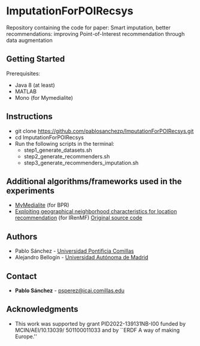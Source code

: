 # ImputationForPOIRecsys
Repository containing the code for paper: Smart imputation, better recommendations: improving Point-of-Interest recommendation through data augmentation


## Getting Started
Prerequisites:
- Java 8 (at least)
- MATLAB
- Mono (for Mymedialite)


## Instructions
 - git clone https://github.com/pablosanchezp/ImputationForPOIRecsys.git
 - cd ImputationForPOIRecsys
 - Run the following scripts in the terminal:
    - step1_generate_datasets.sh
    - step2_generate_recommenders.sh
    - step3_generate_recommenders_imputation.sh

## Additional algorithms/frameworks used in the experiments
  * [MyMedialite](http://www.mymedialite.net/) (for BPR)
  * [Exploiting geographical neighborhood characteristics for location recommendation](https://ink.library.smu.edu.sg/cgi/viewcontent.cgi?referer=https://www.google.com/&httpsredir=1&article=4772&context=sis_research) (for IRenMF) [Original source code](http://spatialkeyword.sce.ntu.edu.sg/eval-vldb17/)



## Authors
- Pablo Sánchez - [Universidad Pontificia Comillas](https://www.comillas.edu/)
- Alejandro Bellogín - [Universidad Autónoma de Madrid](https://uam.es/ss/Satellite/en/home.htm)


## Contact

* **Pablo Sánchez** - <psperez@icai.comillas.edu>


## Acknowledgments
 - This work was supported by grant PID2022-139131NB-I00 funded by MCIN/AEI/10.13039/ 501100011033 and by ``ERDF A way of making Europe.''
